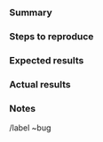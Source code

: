
### Summary

<!-- Please describe the bug encountered. -->

### Steps to reproduce

<!-- How can we reproduce it? Please provide a very short MWE. -->

### Expected results

<!-- What should happen? -->

### Actual results

<!-- What actually happens? -->

### Notes

<!-- Aditional notes if needed -->

/label ~bug